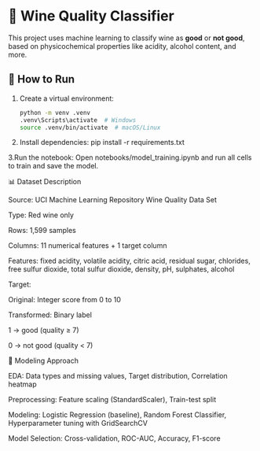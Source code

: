 # 🍷 Wine Quality Classifier

This project uses machine learning to classify wine as **good** or **not good**, based on physicochemical properties like acidity, alcohol content, and more.

## 🚀 How to Run

1. Create a virtual environment:
   ```bash
   python -m venv .venv
   .venv\Scripts\activate  # Windows
   source .venv/bin/activate  # macOS/Linux
   
2. Install dependencies:
   pip install -r requirements.txt
   
3.Run the notebook:
    Open notebooks/model_training.ipynb and run all cells to train and save the model.

📊 Dataset Description

Source: UCI Machine Learning Repository
Wine Quality Data Set

Type: Red wine only

Rows: 1,599 samples

Columns: 11 numerical features + 1 target column

Features: fixed acidity, volatile acidity, citric acid, residual sugar, chlorides, free sulfur dioxide, total sulfur dioxide, density, pH, sulphates, alcohol

Target:

Original: Integer score from 0 to 10

Transformed: Binary label

1 → good (quality ≥ 7)

0 → not good (quality < 7)


🧠 Modeling Approach

EDA: Data types and missing values, Target distribution, Correlation heatmap

Preprocessing: Feature scaling (StandardScaler), Train-test split

Modeling: Logistic Regression (baseline), Random Forest Classifier, Hyperparameter tuning with GridSearchCV

Model Selection: Cross-validation, ROC-AUC, Accuracy, F1-score

